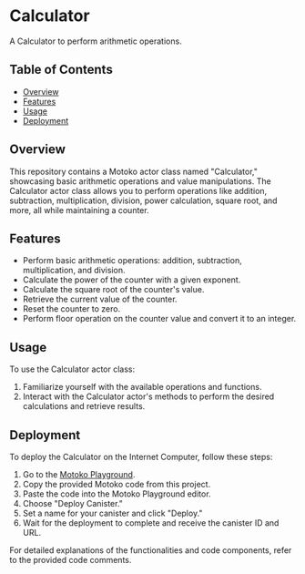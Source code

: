 # Calculator

A Calculator to perform arithmetic operations.

## Table of Contents

- [Overview](#overview)
- [Features](#features)
- [Usage](#usage)
- [Deployment](#deployment)

## Overview

This repository contains a Motoko actor class named "Calculator," showcasing basic arithmetic operations and value manipulations. The Calculator actor class allows you to perform operations like addition, subtraction, multiplication, division, power calculation, square root, and more, all while maintaining a counter.

## Features

- Perform basic arithmetic operations: addition, subtraction, multiplication, and division.
- Calculate the power of the counter with a given exponent.
- Calculate the square root of the counter's value.
- Retrieve the current value of the counter.
- Reset the counter to zero.
- Perform floor operation on the counter value and convert it to an integer.

## Usage

To use the Calculator actor class:

1. Familiarize yourself with the available operations and functions.
2. Interact with the Calculator actor's methods to perform the desired calculations and retrieve results.

## Deployment

To deploy the Calculator on the Internet Computer, follow these steps:

1. Go to the [Motoko Playground](https://m7sm4-2iaaa-aaaab-qabra-cai.ic0.app/).
2. Copy the provided Motoko code from this project.
3. Paste the code into the Motoko Playground editor.
4. Choose "Deploy Canister."
5. Set a name for your canister and click "Deploy."
6. Wait for the deployment to complete and receive the canister ID and URL.
   
For detailed explanations of the functionalities and code components, refer to the provided code comments.
